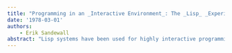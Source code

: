 ```yaml
---
title: "Programming in an _Interactive Environment_: The _Lisp_ _Experience_"
date: '1978-03-01'
authors: 
    - Erik Sandewall
abstract: "Lisp systems have been used for highly interactive programming for more than a decade. During that time, special properties of the Lisp language (such as program/ data equivalence) have enabled a certain style of interactive programming to develop. characterized by powerful interactive support for the programmer, nonstandard program structures, and nonstandard program development methods. The paper summa-rizes the Lisp style of interactive programming for readers outside the Lisp community, describes those properties of Lisp systems that were essential for the development of this style. and discusses some current and not yet resolved issues"
---
```



